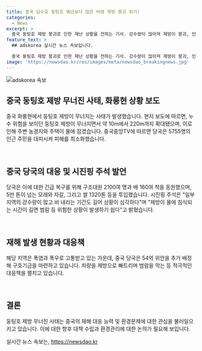 ```yaml
---
title: 중국 담수호 둥팅호 예년보다 많은 비에 제방 붕괴 위기!
categories:
  - News
excerpt: >
  중국 둥팅호 제방 붕괴로 인한 재난 상황을 전하는 기사. 강수량이 많아져 제방이 붕괴, 인근 지역 피해 속출. 시진핑 주석은 상황 심각성을 경고하며 대피 조치 강조. 구조대와 차량 투입해 긴급 복구에 나섰고, 지원금도 배정됐다. 중국은 폭염과 폭우에 시달리는 상황.
feature_text: >
  ## adskorea 실시간 뉴스 속보입니다.

  중국 둥팅호 제방 붕괴로 인한 재난 상황을 전하는 기사. 강수량이 많아져 제방이 붕괴, 인근 지역 피해 속출. 시진핑 주석은 상황 심각성을 경고하며 대피 조치 강조. 구조대와 차량 투입해 긴급 복구에 나섰고, 지원금도 배정됐다. 중국은 폭염과 폭우에 시달리는 상황.
image: 'https://newsdao.kr/res/images/meta/newsdao_breakingnews.jpg'
---
```


<p><img src="https://newsdao.kr/res/images/meta/newsdao_breakingnews.jpg" alt="adskorea 속보" /></p>

<h2 data-ke-size="size26">중국 둥팅호 제방 무너진 사태, 화룽현 상황 보도</h2>

<p>중국 화룽현에서 둥팅호 제방이 무너지는 사태가 발생했습니다. 현지 보도에 따르면, 누수 위험을 보이던 둥팅호 제방이 무너지면서 약 10m에서 220m까지 확대됐으며, 이로 인해 주변 농경지와 주택이 물에 잠겼습니다. 중국중앙TV에 따르면 당국은 5755명의 인근 주민을 대피시켜 피해를 최소화했습니다. </p>

<p data-ke-size="size16">&nbsp;</p>

<h2 data-ke-size="size24">중국 당국의 대응 및 시진핑 주석 발언</h2>

<p>당국은 이에 대한 긴급 복구를 위해 구조대원 2100여 명과 배 160여 척을 동원했으며, 5만 톤이 넘는 모래와 자갈, 그리고 쌀 1320톤 등을 투입했습니다. 시진핑 주석은 "일부 지역의 강수량이 많고 비 내리는 기간도 길어 상황이 심각하다"며 "제방이 물에 침식되는 시간이 길면 범람 등 위험한 상황이 발생하기 쉽다"고 밝혔습니다.</p>

<p data-ke-size="size16">&nbsp;</p>

<h2 data-ke-size="size24">재해 발생 현황과 대응책</h2>

<p>해당 지역은 폭염과 폭우로 고통받고 있는 가운데, 중국 당국은 54억 위안을 추가 배정해 구호기금을 마련하고 있습니다. 차량을 제방으로 빠트리며 범람을 막는 등 적극적인 대응책을 펼치고 있습니다.</p>

<p data-ke-size="size16">&nbsp;</p>

<h2 data-ke-size="size24">결론</h2>

<p>둥팅호 제방 무너진 사태는 중국의 재해 대응 능력 및 환경문제에 대한 관심을 불러일으키고 있습니다. 이에 대한 향후 대책 수립과 환경관리에 대한 논의가 필요해 보입니다.</p>
실시간 뉴스 속보는, <a href="https://newsdao.kr" rel="dofollow">https://newsdao.kr</a>



